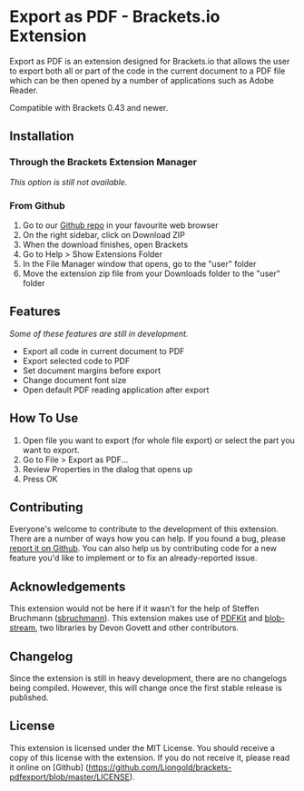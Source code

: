 # Export as PDF - Brackets.io Extension
Export as PDF is an extension designed for Brackets.io that allows the user to export both all or part of the code in the current document to a PDF file which can be then opened by a number of applications such as Adobe Reader. 

Compatible with Brackets 0.43 and newer. 

## Installation

### Through the Brackets Extension Manager
_This option is still not available._

### From Github
1. Go to our [Github repo](https://github.com/Liongold/brackets-pdfexport) in your favourite web browser
2. On the right sidebar, click on Download ZIP
3. When the download finishes, open Brackets
4. Go to Help > Show Extensions Folder
5. In the File Manager window that opens, go to the "user" folder
6. Move the extension zip file from your Downloads folder to the "user" folder

## Features
_Some of these features are still in development._
* Export all code in current document to PDF
* Export selected code to PDF
* Set document margins before export
* Change document font size
* Open default PDF reading application after export

## How To Use
1. Open file you want to export (for whole file export) or select the part you want to export.
2. Go to File > Export as PDF...
3. Review Properties in the dialog that opens up
4. Press OK

## Contributing
Everyone's welcome to contribute to the development of this extension. There are a number of ways how you can help. If you found a bug, please [report it on Github](https://github.com/Liongold/brackets-pdfexport/issues/new/). You can also help us by contributing code for a new feature you'd like to implement or to fix an already-reported issue. 

## Acknowledgements
This extension would not be here if it wasn't for the help of Steffen Bruchmann ([sbruchmann](https://github.com/sbruchmann)). This extension makes use of [PDFKit](https://github.com/devongovett/pdfkit) and [blob-stream](https://github.com/devongovett/blob-stream), two libraries by Devon Govett and other contributors. 

## Changelog
Since the extension is still in heavy development, there are no changelogs being compiled. However, this will change once the first stable release is published. 

## License
This extension is licensed under the MIT License. You should receive a copy of this license with the extension. If you do not receive it, please read it online on [Github] (https://github.com/Liongold/brackets-pdfexport/blob/master/LICENSE). 
